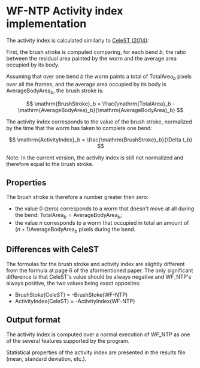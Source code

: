 WF-NTP Activity index implementation
====================================

The activity index is calculated similarly to [CeleST (2014)](https://doi.org/10.1371/journal.pcbi.1003702):

First, the brush stroke is computed comparing, for each bend $b$, the ratio between the residual area painted by the worm and the average area occupied by its body.

Assuming that over one bend $b$ the worm paints a total of $\mathrm{TotalArea}_b$ pixels over all the frames, and the average area occupied by its body is $\mathrm{AverageBodyArea}_b$, the brush stroke is:

$$
\mathrm{BrushStroke}_b = \frac{\mathrm{TotalArea}_b - \mathrm{AverageBodyArea}_b}{\mathrm{AverageBodyArea}_b} 
$$

The activity index corresponds to the value of the brush stroke, normalized by the time that the worm has taken to complete one bend:

$$
\mathrm{ActivityIndex}_b = \frac{\mathrm{BrushStroke}_b}{\Delta t_b}
$$

Note: In the current version, the activity index is still not normalized and therefore equal to the brush stroke.

Properties
----------
The brush stroke is therefore a number greater then zero:
- the value $0$ (zero) corresponds to a worm that doesn't move at all during the bend: $\mathrm{TotalArea}_b =\mathrm{AverageBodyArea}_b$;
- the value $n$ corresponds to a worm that occupied in total an amount of $(n+1) \mathrm{AverageBodyArea}_b$ pixels during the bend.

Differences with CeleST
-----------------------
The formulas for the brush stroke and activity index are slightly different from the formula at page 6 of the aformentioned paper.
The only significant difference is that CeleST's value should be always negative and WF_NTP's always positive, the two values being exact opposites:
- BrushStoke(CeleST) = -BrushStoke(WF-NTP)
- ActivityIndex(CeleST) = -ActivityIndex(WF-NTP)

Output format
-------------

The activity index is computed over a normal execution of WF_NTP as one of the several features supported by the program.

Statistical properties of the activity index are presented in the results file (mean, standard deviation, etc.).

